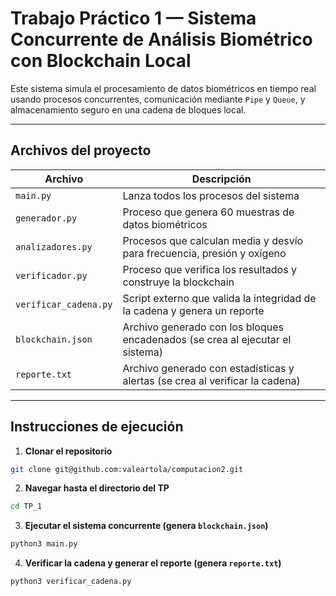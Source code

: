 # Trabajo Práctico 1 — Sistema Concurrente de Análisis Biométrico con Blockchain Local

Este sistema simula el procesamiento de datos biométricos en tiempo real usando procesos concurrentes, comunicación mediante `Pipe` y `Queue`, y almacenamiento seguro en una cadena de bloques local.

---

## Archivos del proyecto

| Archivo | Descripción |
|--------|-------------|
| `main.py` | Lanza todos los procesos del sistema |
| `generador.py` | Proceso que genera 60 muestras de datos biométricos |
| `analizadores.py` | Procesos que calculan media y desvío para frecuencia, presión y oxígeno |
| `verificador.py` | Proceso que verifica los resultados y construye la blockchain |
| `verificar_cadena.py` | Script externo que valida la integridad de la cadena y genera un reporte |
| `blockchain.json` | Archivo generado con los bloques encadenados (se crea al ejecutar el sistema) |
| `reporte.txt` | Archivo generado con estadísticas y alertas (se crea al verificar la cadena) |

---

## Instrucciones de ejecución

1. **Clonar el repositorio**

```bash
git clone git@github.com:valeartola/computacion2.git
```

2. **Navegar hasta el directorio del TP**

```bash
cd TP_1
```

3. **Ejecutar el sistema concurrente (genera `blockchain.json`)**

```bash
python3 main.py
```

4. **Verificar la cadena y generar el reporte (genera `reporte.txt`)**

```bash
python3 verificar_cadena.py
```
